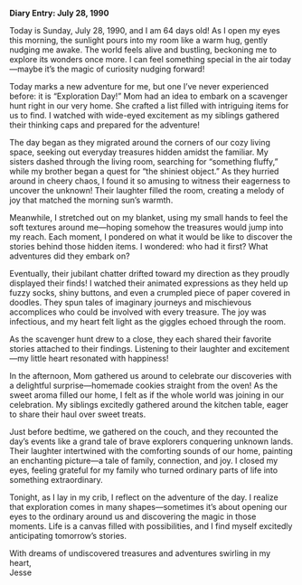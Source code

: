 
**Diary Entry: July 28, 1990**  

Today is Sunday, July 28, 1990, and I am 64 days old! As I open my eyes this morning, the sunlight pours into my room like a warm hug, gently nudging me awake. The world feels alive and bustling, beckoning me to explore its wonders once more. I can feel something special in the air today—maybe it’s the magic of curiosity nudging forward!

Today marks a new adventure for me, but one I’ve never experienced before: it is “Exploration Day!” Mom had an idea to embark on a scavenger hunt right in our very home. She crafted a list filled with intriguing items for us to find. I watched with wide-eyed excitement as my siblings gathered their thinking caps and prepared for the adventure! 

The day began as they migrated around the corners of our cozy living space, seeking out everyday treasures hidden amidst the familiar. My sisters dashed through the living room, searching for “something fluffy,” while my brother began a quest for “the shiniest object.” As they hurried around in cheery chaos, I found it so amusing to witness their eagerness to uncover the unknown! Their laughter filled the room, creating a melody of joy that matched the morning sun’s warmth.

Meanwhile, I stretched out on my blanket, using my small hands to feel the soft textures around me—hoping somehow the treasures would jump into my reach. Each moment, I pondered on what it would be like to discover the stories behind those hidden items. I wondered: who had it first? What adventures did they embark on? 

Eventually, their jubilant chatter drifted toward my direction as they proudly displayed their finds! I watched their animated expressions as they held up fuzzy socks, shiny buttons, and even a crumpled piece of paper covered in doodles. They spun tales of imaginary journeys and mischievous accomplices who could be involved with every treasure. The joy was infectious, and my heart felt light as the giggles echoed through the room.

As the scavenger hunt drew to a close, they each shared their favorite stories attached to their findings. Listening to their laughter and excitement—my little heart resonated with happiness! 

In the afternoon, Mom gathered us around to celebrate our discoveries with a delightful surprise—homemade cookies straight from the oven! As the sweet aroma filled our home, I felt as if the whole world was joining in our celebration. My siblings excitedly gathered around the kitchen table, eager to share their haul over sweet treats.

Just before bedtime, we gathered on the couch, and they recounted the day’s events like a grand tale of brave explorers conquering unknown lands. Their laughter intertwined with the comforting sounds of our home, painting an enchanting picture—a tale of family, connection, and joy. I closed my eyes, feeling grateful for my family who turned ordinary parts of life into something extraordinary.

Tonight, as I lay in my crib, I reflect on the adventure of the day. I realize that exploration comes in many shapes—sometimes it’s about opening our eyes to the ordinary around us and discovering the magic in those moments. Life is a canvas filled with possibilities, and I find myself excitedly anticipating tomorrow’s stories.

With dreams of undiscovered treasures and adventures swirling in my heart,  
Jesse
